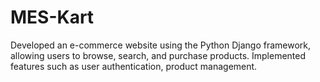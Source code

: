 # MES-Kart
Developed an e-commerce website using the Python Django framework, allowing users to browse, search, and purchase products. Implemented features such as user authentication, product management.


